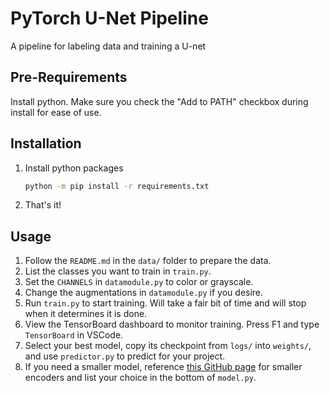 # PyTorch U-Net Pipeline

A pipeline for labeling data and training a U-net

## Pre-Requirements

Install python. Make sure you check the "Add to PATH" checkbox during install for ease of use.

## Installation

1. Install python packages
    ```sh
    python -m pip install -r requirements.txt
    ```
2. That's it!


## Usage

1. Follow the `README.md` in the `data/` folder to prepare the data.
2. List the classes you want to train in `train.py`.
3. Set the `CHANNELS` in `datamodule.py` to color or grayscale.
4. Change the augmentations in `datamodule.py` if you desire.
5. Run `train.py` to start training. Will take a fair bit of time and will stop when it determines it is done.
6. View the TensorBoard dashboard to monitor training. Press F1 and type `TensorBoard` in VSCode.
7. Select your best model, copy its checkpoint from `logs/` into `weights/`, and use `predictor.py` to predict for your project.
8. If you need a smaller model, reference [this GitHub page](https://github.com/qubvel/segmentation_models.pytorch#encoders-) for smaller encoders and list your choice in the bottom of `model.py`.